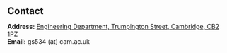 <h1 id="contact"></h1>

<h2 style="margin: 60px 0px 10px;">Contact</h2>

<p><strong>Address:</strong> <a href="http://www.eng.cam.ac.uk/about-us/how-find-us">Engineering Department, Trumpington Street, Cambridge, CB2 1PZ</a>
<!-- <br /> -->
<!-- <strong>Office Location:</strong> xx -->
<br />
<strong>Email:</strong> <email>gs534 (at) cam.ac.uk</email>
<!-- <br /> -->
<!-- <strong>Phone:</strong> (857) 209-8688</p> -->
